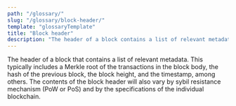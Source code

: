 ```yaml
---
path: "/glossary/"
slug: "/glossary/block-header/"
template: "glossaryTemplate"
title: "Block header"
description: "The header of a block contains a list of relevant metadata."
---
```


The header of a block that contains a list of relevant metadata. This typically includes a Merkle root of the transactions in the block body, the hash of the previous block, the block height, and the timestamp, among others. The contents of the block header will also vary by sybil resistance mechanism (PoW or PoS) and by the specifications of the individual blockchain.
